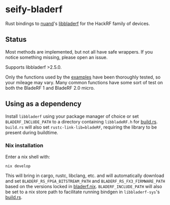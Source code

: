 # seify-bladerf

Rust bindings to [nuand](https://www.nuand.com/)'s [libbladerf](https://github.com/Nuand/bladeRF/tree/master/host/libraries/libbladeRF) for the HackRF family of devices.

## Status

Most methods are implemented, but not all have safe wrappers. If you notice something missing, please open an issue.

Supports libbladerf >2.5.0.

Only the functions used by the [examples](examples) have been thoroughly tested, so your mileage may vary.
Many common functions have some sort of test on both the BladeRF 1 and BladeRF 2.0 micro.

## Using as a dependency

Install `libbladerf` using your package manager of choice or set `BLADERF_INCLUDE_PATH` to a directory containing `libbladeRF.h` for [build.rs](libbladerf-sys/build.rs).
`build.rs` will also set `rustc-link-lib=bladeRF`, requiring the library to be present during buildtime.

### Nix installation

Enter a nix shell with:

```
nix develop
```

This will bring in cargo, rustc, libclang, etc. and will automatically download and set `BLADERF_RS_FPGA_BITSTREAM_PATH` and `BLADERF_RS_FX3_FIRMWARE_PATH` based on the versions locked in [bladerf.nix](bladerf.nix).
`BLADERF_INCLUDE_PATH` will also be set to a nix store path to facilitate running bindgen in `libbladerf-sys`'s [build.rs](libbladerf-sys/build.rs).
